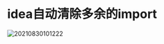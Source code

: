 # idea自动清除多余的import

![20210830101222](https://cdn.jsdelivr.net/gh/leiyu1997/ImageHostingService@master/resources/blogs/20210830101222.png)